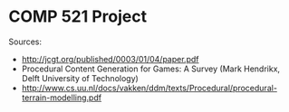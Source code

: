 # COMP 521 Project

Sources:

- http://jcgt.org/published/0003/01/04/paper.pdf
- Procedural Content Generation for Games: A Survey (Mark Hendrikx, Delft University of Technology)
- http://www.cs.uu.nl/docs/vakken/ddm/texts/Procedural/procedural-terrain-modelling.pdf
